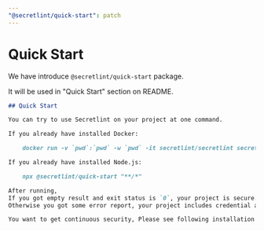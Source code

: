 ```yaml
---
"@secretlint/quick-start": patch
---
```


# Quick Start

We have introduce `@secretlint/quick-start` package.

It will be used in "Quick Start" section on README.

```markdown
## Quick Start

You can try to use Secretlint on your project at one command.

If you already have installed Docker:

    docker run -v `pwd`:`pwd` -w `pwd` -it secretlint/secretlint secretlint "**/*"

If you already have installed Node.js:

    npx @secretlint/quick-start "**/*"

After running, 
If you got empty result and exit status is `0`, your project is secure.
Otherwise you got some error report, your project includes credential as plain format.

You want to get continuous security, Please see following installation guide and setup pre-commit hook and CI.

```
